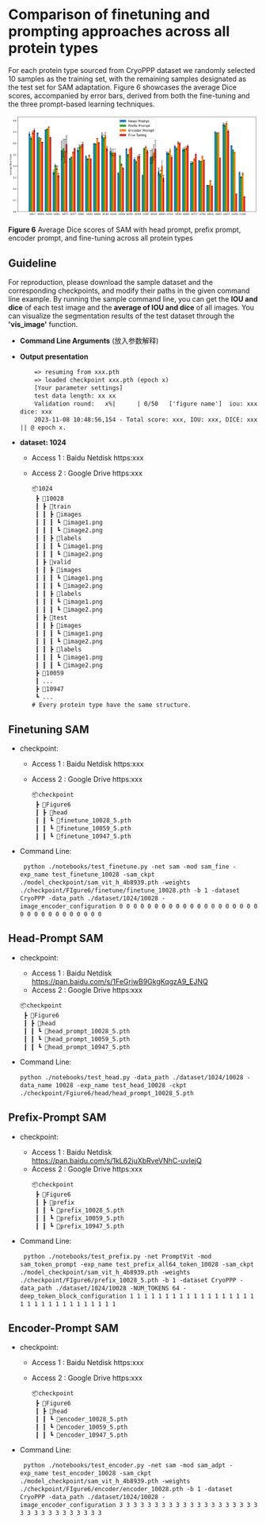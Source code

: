 #  Comparison of finetuning and prompting approaches across all protein types 

For each protein type sourced from CryoPPP dataset we randomly selected 10 samples as the training set, with the remaining samples designated as the test set for SAM adaptation. Figure 6 showcases the average Dice scores, accompanied by error bars, derived from both the fine-tuning and the three prompt-based learning techniques. 

<img src="../image/figure6.png" style="zoom: 67%;" />

**Figure 6** Average Dice scores of SAM with head prompt, prefix prompt, encoder prompt, and fine-tuning across all protein types

## Guideline
For reproduction, please download the sample dataset and the corresponding checkpoints, and modify their paths in the given command line example.
By running the sample command line, you can get the **IOU and dice** of each test image and the **average of IOU and dice** of all images.
You can visualize the segmentation results of the test dataset through the **'vis_image'** function.


- **Command Line Arguments**
(放入参数解释)

- **Output presentation**
  ```
      => resuming from xxx.pth
      => loaded checkpoint xxx.pth (epoch x)
      [Your parameter settings]
      test data length: xx xx
      Validation round:   x%|      | 0/50   ['figure name']  iou: xxx  dice: xxx
      2023-11-08 10:48:56,154 - Total score: xxx, IOU: xxx, DICE: xxx || @ epoch x.
  ```

- **dataset:  1024**
  - Access 1 : Baidu Netdisk https:xxx
  - Access 2 : Google Drive  https:xxx
  
    ```
    📦1024
     ┣ 📂10028
     ┃ ┣ 📂train
     ┃ ┃ ┣ 📂images
     ┃ ┃ ┃ ┗ 📜image1.png
     ┃ ┃ ┃ ┗ 📜image2.png
     ┃ ┃ ┣ 📂labels
     ┃ ┃ ┃ ┗ 📜image1.png
     ┃ ┃ ┃ ┗ 📜image2.png
     ┃ ┣ 📂valid
     ┃ ┃ ┣ 📂images
     ┃ ┃ ┃ ┗ 📜image1.png
     ┃ ┃ ┃ ┗ 📜image2.png
     ┃ ┃ ┣ 📂labels
     ┃ ┃ ┃ ┗ 📜image1.png
     ┃ ┃ ┃ ┗ 📜image2.png
     ┃ ┣ 📂test
     ┃ ┃ ┣ 📂images
     ┃ ┃ ┃ ┗ 📜image1.png
     ┃ ┃ ┃ ┗ 📜image2.png
     ┃ ┃ ┣ 📂labels
     ┃ ┃ ┃ ┗ 📜image1.png
     ┃ ┃ ┃ ┗ 📜image2.png
     ┣ 📂10059
     ┃ ...
     ┣ 📂10947
     ┗ ...
    # Every protein type have the same structure.
    ```

## Finetuning SAM

- checkpoint:
    - Access 1 : Baidu Netdisk https:xxx
    - Access 2 : Google Drive  https:xxx
   
       ```
       📦checkpoint
        ┣ 📂Figure6
        ┃ ┣ 📂head
        ┃ ┃ ┗ 📜finetune_10028_5.pth
        ┃ ┃ ┗ 📜finetune_10059_5.pth
        ┃ ┃ ┗ 📜finetune_10947_5.pth
       ```

- Command Line: 
   ```
    python ./notebooks/test_finetune.py -net sam -mod sam_fine -exp_name test_finetune_10028 -sam_ckpt ./model_checkpoint/sam_vit_h_4b8939.pth -weights ./checkpoint/FIgure6/finetune/finetune_10028.pth -b 1 -dataset CryoPPP -data_path ./dataset/1024/10028 -image_encoder_configuration 0 0 0 0 0 0 0 0 0 0 0 0 0 0 0 0 0 0 0 0 0 0 0 0 0 0 0 0 0 0 0 0
   ```


## Head-Prompt SAM

- checkpoint: 
     
    - Access 1 : Baidu Netdisk https://pan.baidu.com/s/1FeGriwB9GkgKqgzA9_EJNQ
    - Access 2 : Google Drive  https:xxx

    ```
    📦checkpoint
     ┣ 📂Figure6
     ┃ ┣ 📂head
     ┃ ┃ ┗ 📜head_prompt_10028_5.pth
     ┃ ┃ ┗ 📜head_prompt_10059_5.pth
     ┃ ┃ ┗ 📜head_prompt_10947_5.pth
    ```
       
- Command Line:
   ```
   python ./notebooks/test_head.py -data_path ./dataset/1024/10028 -data_name 10028 -exp_name test_head_10028 -ckpt ./checkpoint/Fgiure6/head/head_prompt_10028_5.pth
   ```

## Prefix-Prompt SAM

- checkpoint:
     
    - Access 1 : Baidu Netdisk https://pan.baidu.com/s/1kL62juXbRveVNhC-uvIejQ
    - Access 2 : Google Drive  https:xxx
         ```
         📦checkpoint
          ┣ 📂Figure6
          ┃ ┣ 📂prefix
          ┃ ┃ ┗ 📜prefix_10028_5.pth
          ┃ ┃ ┗ 📜prefix_10059_5.pth
          ┃ ┃ ┗ 📜prefix_10947_5.pth
         ```

- Command Line:
   ```
    python ./notebooks/test_prefix.py -net PromptVit -mod sam_token_prompt -exp_name test_prefix_all64_token_10028 -sam_ckpt ./model_checkpoint/sam_vit_h_4b8939.pth -weights ./checkpoint/FIgure6/prefix_10028_5.pth -b 1 -dataset CryoPPP -data_path ./dataset/1024/10028 -NUM_TOKENS 64 -deep_token_block_configuration 1 1 1 1 1 1 1 1 1 1 1 1 1 1 1 1 1 1 1 1 1 1 1 1 1 1 1 1 1 1 1 1
   ```

## Encoder-Prompt SAM
- checkpoint:
    - Access 1 : Baidu Netdisk https:xxx
    - Access 2 : Google Drive  https:xxx
   
       ```
       📦checkpoint
        ┣ 📂Figure6
        ┃ ┣ 📂head
        ┃ ┃ ┗ 📜encoder_10028_5.pth
        ┃ ┃ ┗ 📜encoder_10059_5.pth
        ┃ ┃ ┗ 📜encoder_10947_5.pth
       ```

- Command Line: 
   ```
    python ./notebooks/test_encoder.py -net sam -mod sam_adpt -exp_name test_encoder_10028 -sam_ckpt ./model_checkpoint/sam_vit_h_4b8939.pth -weights ./checkpoint/FIgure6/encoder/encoder_10028.pth -b 1 -dataset CryoPPP -data_path ./dataset/1024/10028 -image_encoder_configuration 3 3 3 3 3 3 3 3 3 3 3 3 3 3 3 3 3 3 3 3 3 3 3 3 3 3 3 3 3 3 3 3 